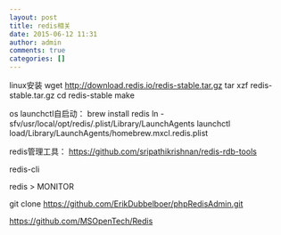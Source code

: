 ```yaml
---
layout: post
title: redis相关
date: 2015-06-12 11:31
author: admin
comments: true
categories: []
---
```

linux安装
wget http://download.redis.io/redis-stable.tar.gz 
tar xzf redis-stable.tar.gz
cd redis-stable
make

os launchctl自启动：
brew install redis
ln -sfv/usr/local/opt/redis/.plist/Library/LaunchAgents 
launchctl load/Library/LaunchAgents/homebrew.mxcl.redis.plist

redis管理工具：
https://github.com/sripathikrishnan/redis-rdb-tools

redis-cli

redis > MONITOR

git clone https://github.com/ErikDubbelboer/phpRedisAdmin.git

https://github.com/MSOpenTech/Redis

